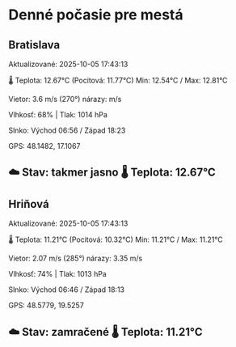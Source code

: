 ﻿# Denné počasie pre mestá

## Bratislava
Aktualizované: 2025-10-05 17:43:13

🌡️ Teplota: 12.67°C 
(Pocitová: 11.77°C)
Min: 12.54°C / Max: 12.81°C

Vietor: 3.6 m/s    (270°) 
nárazy:  m/s

Vlhkosť: 68% | Tlak: 1014 hPa

Slnko: Východ 06:56 / Západ 18:23

GPS: 48.1482, 17.1067

☁️ Stav: takmer jasno        🌡️ Teplota: 12.67°C
---

## Hriňová
Aktualizované: 2025-10-05 17:43:13

🌡️ Teplota: 11.21°C 
(Pocitová: 10.32°C)
Min: 11.21°C / Max: 11.21°C

Vietor: 2.07 m/s (285°)
nárazy: 3.35 m/s

Vlhkosť: 74% | Tlak: 1013 hPa

Slnko: Východ 06:46 / Západ 18:13

GPS: 48.5779, 19.5257

☁️ Stav: zamračené        🌡️ Teplota: 11.21°C
---

